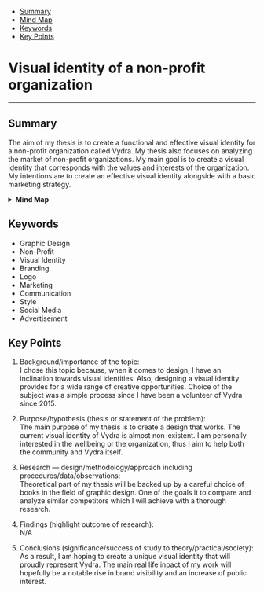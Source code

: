 - [Summary](#Summary)
- [Mind Map](#mind-map)
- [Keywords](#keywords)
- [Key Points](#key-points)

# Visual identity of a non-profit organization
---
## Summary
The aim of my thesis is to create a functional and effective visual identity for a non-profit organization called Vydra. My thesis also focuses on analyzing the market of non-profit organizations.
My main goal is to create a visual identity that corresponds with the values and interests ​​of the organization. My intentions are to create an effective visual identity alongside with a basic marketing strategy.

<details>
  <summary><b>Mind Map</b></summary>
  <img alt="Thesis mind map" src="mindmap.png">
</details>

## Keywords
- Graphic Design
- Non-Profit
- Visual Identity
- Branding
- Logo
- Marketing
- Communication
- Style
- Social Media
- Advertisement

## Key Points

<!-- Key points; aim for **30–60 words** each. -->
1. Background/importance of the topic:<br> I chose this topic because, when it comes to design, I have an inclination towards visual identities. Also, designing a visual identity provides for a wide range of creative opportunities. Choice of the subject was a simple process since I have been a volunteer of Vydra since 2015.

2. Purpose/hypothesis (thesis or statement of the problem):<br> The main purpose of my thesis is to create a design that works. The current visual identity of Vydra is almost non-existent. I am personally interested in the wellbeing or the organization, thus I aim to help both the community and Vydra itself.

3. Research — design/methodology/approach including procedures/data/observations:<br> Theoretical part of my thesis will be backed up by a careful choice of books in the field of graphic design. One of the goals it to compare and analyze similar competitors which I will achieve with a thorough research.

4. Findings (highlight outcome of research):<br> N/A

5. Conclusions (significance/success of study to theory/practical/society):<br> As a result, I am hoping to create a unique visual identity that will proudly represent Vydra. The main real life inpact of my work will hopefully be a notable rise in brand visibility and an increase of public interest.
